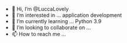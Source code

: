 - 👋 Hi, I’m @LuccaLovely
- 👀 I’m interested in ... application development
- 🌱 I’m currently learning ... Python 3.9
- 💞️ I’m looking to collaborate on ... 
- 📫 How to reach me ...

<!---
LuccaLovely/LuccaLovely is a ✨ special ✨ repository because its `README.md` (this file) appears on your GitHub profile.
You can click the Preview link to take a look at your changes.
--->
